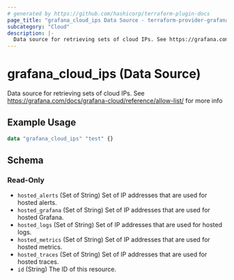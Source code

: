 ```yaml
---
# generated by https://github.com/hashicorp/terraform-plugin-docs
page_title: "grafana_cloud_ips Data Source - terraform-provider-grafana"
subcategory: "Cloud"
description: |-
  Data source for retrieving sets of cloud IPs. See https://grafana.com/docs/grafana-cloud/reference/allow-list/ for more info
---
```


# grafana_cloud_ips (Data Source)

Data source for retrieving sets of cloud IPs. See https://grafana.com/docs/grafana-cloud/reference/allow-list/ for more info

## Example Usage

```terraform
data "grafana_cloud_ips" "test" {}
```

<!-- schema generated by tfplugindocs -->
## Schema

### Read-Only

- `hosted_alerts` (Set of String) Set of IP addresses that are used for hosted alerts.
- `hosted_grafana` (Set of String) Set of IP addresses that are used for hosted Grafana.
- `hosted_logs` (Set of String) Set of IP addresses that are used for hosted logs.
- `hosted_metrics` (Set of String) Set of IP addresses that are used for hosted metrics.
- `hosted_traces` (Set of String) Set of IP addresses that are used for hosted traces.
- `id` (String) The ID of this resource.
